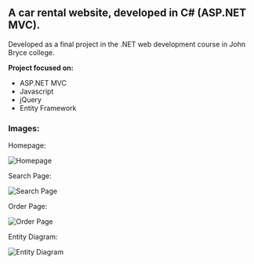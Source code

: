 ## A car rental website, developed in C# (ASP.NET MVC).

Developed as a final project in the .NET web development course in John Bryce college.

**Project focused on:**
- ASP.NET MVC
- Javascript
- jQuery
- Entity Framework


### Images:

Homepage:

![Homepage](https://user-images.githubusercontent.com/72609649/95780585-d3be5b80-0cd4-11eb-89e0-993c3192d835.png)

Search Page:

![Search Page](https://user-images.githubusercontent.com/72609649/95780624-eafd4900-0cd4-11eb-801c-945daf47795d.png)

Order Page:

![Order Page](https://user-images.githubusercontent.com/72609649/95780635-edf83980-0cd4-11eb-9e7f-c7517690f9fc.png)

Entity Diagram:

![Entity Diagram](https://user-images.githubusercontent.com/72609649/95780646-f2245700-0cd4-11eb-8ea7-9d7b4bae1ca8.png)
